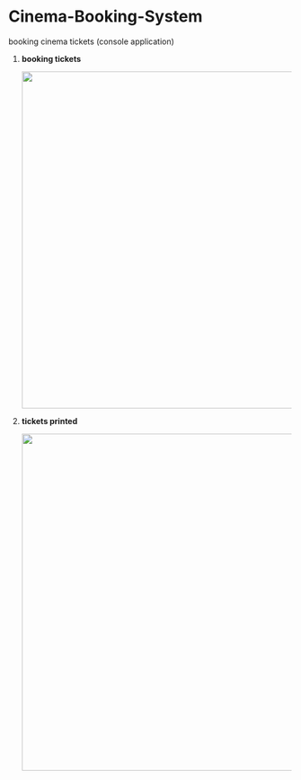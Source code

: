 # Cinema-Booking-System
booking cinema tickets (console application)



1) <strong> booking tickets  </strong> 


   <img src = "https://user-images.githubusercontent.com/94145850/162758159-5cca0ecd-fc91-4f05-97ef-e8de74246269.png" width="1800" height="600"/>

2) <strong> tickets printed </strong>


   <img src = "https://user-images.githubusercontent.com/94145850/162757611-90401090-3cfd-44c3-92a3-81ac0bfe8599.png" width="1800" height="600"/>
